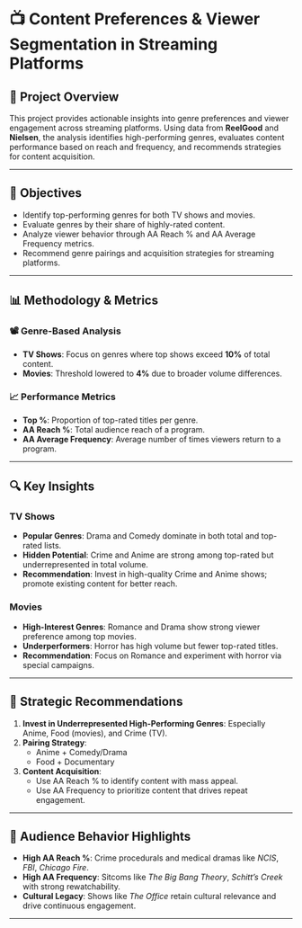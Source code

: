 
# 📺 Content Preferences & Viewer Segmentation in Streaming Platforms

## 📌 Project Overview

This project provides actionable insights into genre preferences and viewer engagement across streaming platforms. Using data from **ReelGood** and **Nielsen**, the analysis identifies high-performing genres, evaluates content performance based on reach and frequency, and recommends strategies for content acquisition.

---

## 🎯 Objectives

- Identify top-performing genres for both TV shows and movies.
- Evaluate genres by their share of highly-rated content.
- Analyze viewer behavior through AA Reach % and AA Average Frequency metrics.
- Recommend genre pairings and acquisition strategies for streaming platforms.

---

## 📊 Methodology & Metrics

### 📽️ Genre-Based Analysis
- **TV Shows**: Focus on genres where top shows exceed **10%** of total content.
- **Movies**: Threshold lowered to **4%** due to broader volume differences.

### 📈 Performance Metrics
- **Top %**: Proportion of top-rated titles per genre.
- **AA Reach %**: Total audience reach of a program.
- **AA Average Frequency**: Average number of times viewers return to a program.

---

## 🔍 Key Insights

### TV Shows
- **Popular Genres**: Drama and Comedy dominate in both total and top-rated lists.
- **Hidden Potential**: Crime and Anime are strong among top-rated but underrepresented in total volume.
- **Recommendation**: Invest in high-quality Crime and Anime shows; promote existing content for better reach.

### Movies
- **High-Interest Genres**: Romance and Drama show strong viewer preference among top movies.
- **Underperformers**: Horror has high volume but fewer top-rated titles.
- **Recommendation**: Focus on Romance and experiment with horror via special campaigns.

---

## 🎯 Strategic Recommendations

1. **Invest in Underrepresented High-Performing Genres**: Especially Anime, Food (movies), and Crime (TV).
2. **Pairing Strategy**: 
   - Anime + Comedy/Drama
   - Food + Documentary
3. **Content Acquisition**:
   - Use AA Reach % to identify content with mass appeal.
   - Use AA Frequency to prioritize content that drives repeat engagement.

---

## 🧠 Audience Behavior Highlights

- **High AA Reach %**: Crime procedurals and medical dramas like *NCIS*, *FBI*, *Chicago Fire*.
- **High AA Frequency**: Sitcoms like *The Big Bang Theory*, *Schitt’s Creek* with strong rewatchability.
- **Cultural Legacy**: Shows like *The Office* retain cultural relevance and drive continuous engagement.

---


